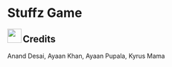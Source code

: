 # Stuffz Game

[<img width=32px height=32px align=left src="https://cdn.jsdelivr.net/npm/simple-icons@v2/icons/github.svg"/>](https://github.com/desaianand1/StuffzGame)





## Credits

Anand Desai, Ayaan Khan, Ayaan Pupala, Kyrus Mama